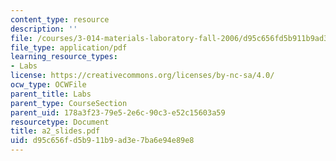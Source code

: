 ```yaml
---
content_type: resource
description: ''
file: /courses/3-014-materials-laboratory-fall-2006/d95c656fd5b911b9ad3e7ba6e94e89e8_a2_slides.pdf
file_type: application/pdf
learning_resource_types:
- Labs
license: https://creativecommons.org/licenses/by-nc-sa/4.0/
ocw_type: OCWFile
parent_title: Labs
parent_type: CourseSection
parent_uid: 178a3f23-79e5-2e6c-90c3-e52c15603a59
resourcetype: Document
title: a2_slides.pdf
uid: d95c656f-d5b9-11b9-ad3e-7ba6e94e89e8
---
```

